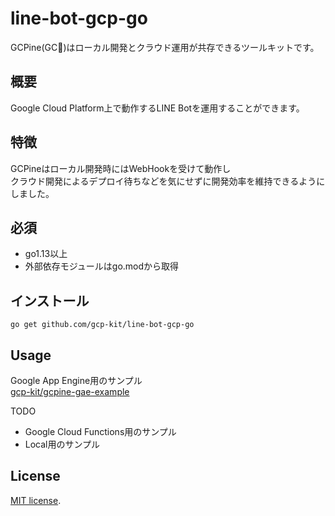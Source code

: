 # line-bot-gcp-go
GCPine(GC🍍)はローカル開発とクラウド運用が共存できるツールキットです。

## 概要
Google Cloud Platform上で動作するLINE Botを運用することができます。

## 特徴
GCPineはローカル開発時にはWebHookを受けて動作し  
クラウド開発によるデプロイ待ちなどを気にせずに開発効率を維持できるようにしました。

## 必須

* go1.13以上
* 外部依存モジュールはgo.modから取得

## インストール
```shell script
go get github.com/gcp-kit/line-bot-gcp-go
```

## Usage
Google App Engine用のサンプル  
[gcp-kit/gcpine-gae-example](https://github.com/gcp-kit/gcpine-gae-example)

TODO
- Google Cloud Functions用のサンプル
- Local用のサンプル

## License
[MIT license](../LICENSE).
